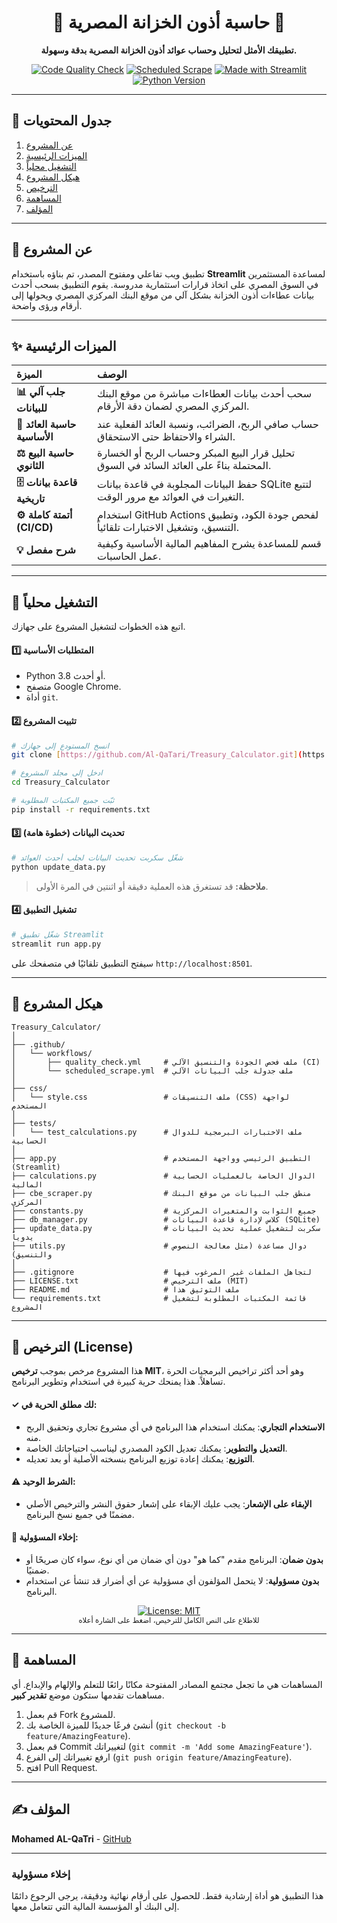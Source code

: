 <div align="center">
    <h1>🏦 حاسبة أذون الخزانة المصرية 🏦</h1>
  <p><strong>تطبيقك الأمثل لتحليل وحساب عوائد أذون الخزانة المصرية بدقة وسهولة.</strong></p>
  
  <p>
    <a href="https://github.com/Al-QaTari/Treasury_Calculator/actions/workflows/quality_check.yml"><img src="https://github.com/Al-QaTari/Treasury_Calculator/actions/workflows/quality_check.yml/badge.svg" alt="Code Quality Check"></a>
    <a href="https://github.com/Al-QaTari/Treasury_Calculator/actions/workflows/scheduled_scrape.yml"><img src="https://github.com/Al-QaTari/Treasury_Calculator/actions/workflows/scheduled_scrape.yml/badge.svg" alt="Scheduled Scrape"></a>
    <a href="https://streamlit.io" target="_blank"><img src="https://img.shields.io/badge/Made_with-Streamlit-FF4B4B?logo=streamlit" alt="Made with Streamlit"></a>
    <a href="https://www.python.org/" target="_blank"><img src="https://img.shields.io/badge/Python-3.8%2B-blue?logo=python" alt="Python Version"></a>
  </p>
</div>

---

## 📖 جدول المحتويات
1. [عن المشروع](#-عن-المشروع)
2. [الميزات الرئيسية](#-الميزات-الرئيسية)
3. [التشغيل محلياً](#-التشغيل-محلياً)
4. [هيكل المشروع](#-هيكل-المشروع)
5. [الترخيص](#-الترخيص-license)
6. [المساهمة](#-المساهمة)
7. [المؤلف](#-المؤلف)

---

## 🎯 عن المشروع

تطبيق ويب تفاعلي ومفتوح المصدر، تم بناؤه باستخدام **Streamlit** لمساعدة المستثمرين في السوق المصري على اتخاذ قرارات استثمارية مدروسة. يقوم التطبيق بسحب أحدث بيانات عطاءات أذون الخزانة بشكل آلي من موقع البنك المركزي المصري ويحولها إلى أرقام ورؤى واضحة.

---

## ✨ الميزات الرئيسية

| الميزة | الوصف |
| :--- | :--- |
| **📊 جلب آلي للبيانات** | سحب أحدث بيانات العطاءات مباشرة من موقع البنك المركزي المصري لضمان دقة الأرقام. |
| **🧮 حاسبة العائد الأساسية** | حساب صافي الربح، الضرائب، ونسبة العائد الفعلية عند الشراء والاحتفاظ حتى الاستحقاق. |
| **⚖️ حاسبة البيع الثانوي** | تحليل قرار البيع المبكر وحساب الربح أو الخسارة المحتملة بناءً على العائد السائد في السوق. |
| **🗄️ قاعدة بيانات تاريخية** | حفظ البيانات المجلوبة في قاعدة بيانات SQLite لتتبع التغيرات في العوائد مع مرور الوقت. |
| **⚙️ أتمتة كاملة (CI/CD)** | استخدام GitHub Actions لفحص جودة الكود، وتطبيق التنسيق، وتشغيل الاختبارات تلقائياً. |
| **💡 شرح مفصل** | قسم للمساعدة يشرح المفاهيم المالية الأساسية وكيفية عمل الحاسبات. |

---

## 🚀 التشغيل محلياً

اتبع هذه الخطوات لتشغيل المشروع على جهازك.

#### 1️⃣ المتطلبات الأساسية
- Python 3.8 أو أحدث.
- متصفح Google Chrome.
- أداة `git`.

#### 2️⃣ تثبيت المشروع
```bash
# انسخ المستودع إلى جهازك
git clone [https://github.com/Al-QaTari/Treasury_Calculator.git](https://github.com/Al-QaTari/Treasury_Calculator.git)

# ادخل إلى مجلد المشروع
cd Treasury_Calculator

# ثبّت جميع المكتبات المطلوبة
pip install -r requirements.txt
```

#### 3️⃣ تحديث البيانات (خطوة هامة)
```bash
# شغّل سكربت تحديث البيانات لجلب أحدث العوائد
python update_data.py
```
> **ملاحظة:** قد تستغرق هذه العملية دقيقة أو اثنتين في المرة الأولى.

#### 4️⃣ تشغيل التطبيق
```bash
# شغّل تطبيق Streamlit
streamlit run app.py
```
سيفتح التطبيق تلقائيًا في متصفحك على `http://localhost:8501`.

---

## 📂 هيكل المشروع
```
Treasury_Calculator/
│
├── .github/
│   └── workflows/
│       ├── quality_check.yml     # ملف فحص الجودة والتنسيق الآلي (CI)
│       └── scheduled_scrape.yml  # ملف جدولة جلب البيانات الآلي
│
├── css/
│   └── style.css                 # ملف التنسيقات (CSS) لواجهة المستخدم
│
├── tests/
│   └── test_calculations.py      # ملف الاختبارات البرمجية للدوال الحسابية
│
├── app.py                        # التطبيق الرئيسي وواجهة المستخدم (Streamlit)
├── calculations.py               # الدوال الخاصة بالعمليات الحسابية المالية
├── cbe_scraper.py                # منطق جلب البيانات من موقع البنك المركزي
├── constants.py                  # جميع الثوابت والمتغيرات المركزية
├── db_manager.py                 # كلاس لإدارة قاعدة البيانات (SQLite)
├── update_data.py                # سكربت لتشغيل عملية تحديث البيانات يدوياً
├── utils.py                      # دوال مساعدة (مثل معالجة النصوص والتنسيق)
│
├── .gitignore                    # لتجاهل الملفات غير المرغوب فيها
├── LICENSE.txt                   # ملف الترخيص (MIT)
├── README.md                     # ملف التوثيق هذا
└── requirements.txt              # قائمة المكتبات المطلوبة لتشغيل المشروع
```

---

## 📜 الترخيص (License)

هذا المشروع مرخص بموجب **ترخيص MIT**، وهو أحد أكثر تراخيص البرمجيات الحرة تساهلاً. هذا يمنحك حرية كبيرة في استخدام وتطوير البرنامج.

#### ✓ لك مطلق الحرية في:
- **الاستخدام التجاري**: يمكنك استخدام هذا البرنامج في أي مشروع تجاري وتحقيق الربح منه.
- **التعديل والتطوير**: يمكنك تعديل الكود المصدري ليناسب احتياجاتك الخاصة.
- **التوزيع**: يمكنك إعادة توزيع البرنامج بنسخته الأصلية أو بعد تعديله.

#### ⚠️ الشرط الوحيد:
- **الإبقاء على الإشعار**: يجب عليك الإبقاء على إشعار حقوق النشر والترخيص الأصلي مضمنًا في جميع نسخ البرنامج.

#### 🚫 إخلاء المسؤولية:
- **بدون ضمان**: البرنامج مقدم "كما هو" دون أي ضمان من أي نوع، سواء كان صريحًا أو ضمنيًا.
- **بدون مسؤولية**: لا يتحمل المؤلفون أي مسؤولية عن أي أضرار قد تنشأ عن استخدام البرنامج.

<p align="center">
  <a href="https://github.com/Al-QaTari/Treasury_Calculator/blob/main/LICENSE.txt">
    <img src="https://img.shields.io/badge/License-MIT-yellow.svg" alt="License: MIT">
  </a>
  <br>
  <small>للاطلاع على النص الكامل للترخيص، اضغط على الشارة أعلاه</small>
</p>

---

## 🤝 المساهمة

المساهمات هي ما تجعل مجتمع المصادر المفتوحة مكانًا رائعًا للتعلم والإلهام والإبداع. أي مساهمات تقدمها ستكون موضع **تقدير كبير**.

1.  قم بعمل Fork للمشروع.
2.  أنشئ فرعًا جديدًا للميزة الخاصة بك (`git checkout -b feature/AmazingFeature`).
3.  قم بعمل Commit لتغييراتك (`git commit -m 'Add some AmazingFeature'`).
4.  ارفع تغييراتك إلى الفرع (`git push origin feature/AmazingFeature`).
5.  افتح Pull Request.

---

## ✍️ المؤلف

**Mohamed AL-QaTri** - [GitHub](https://github.com/Al-QaTari)

---

### إخلاء مسؤولية
هذا التطبيق هو أداة إرشادية فقط. للحصول على أرقام نهائية ودقيقة، يرجى الرجوع دائمًا إلى البنك أو المؤسسة المالية التي تتعامل معها.
